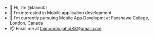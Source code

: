 - 👋 Hi, I’m @taimo0r
- 👀 I’m interested in Mobile application development 
- 🌱 I’m currently pursuing Mobile App Developmt at Fanshawe College, London, Canada
- 📫 Email me at taimoormujahid83@gmail.com

<!---
taimo0r/taimo0r is a ✨ special ✨ repository because its `README.md` (this file) appears on your GitHub profile.
You can click the Preview link to take a look at your changes.
--->
